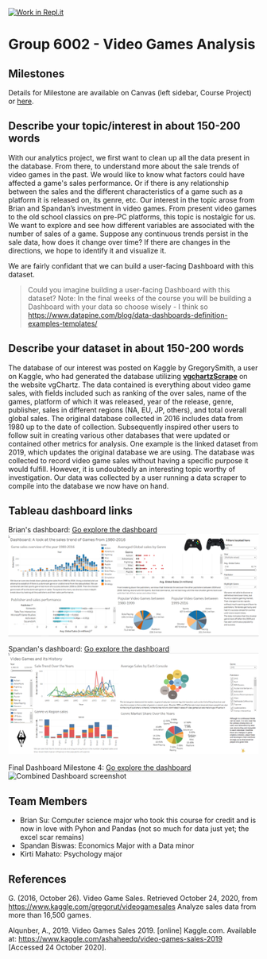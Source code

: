 [![Work in Repl.it](https://classroom.github.com/assets/work-in-replit-14baed9a392b3a25080506f3b7b6d57f295ec2978f6f33ec97e36a161684cbe9.svg)](https://classroom.github.com/online_ide?assignment_repo_id=311713&assignment_repo_type=GroupAssignmentRepo)
# Group 6002 - Video Games Analysis

## Milestones

Details for Milestone are available on Canvas (left sidebar, Course Project) or [here](https://firas.moosvi.com/courses/data301/project/milestone01.html).

## Describe your topic/interest in about 150-200 words

With our analytics project, we first want to clean up all the data present in the database. From there, to understand more about the sale trends of video games in the past. We would like to know what factors could have affected a game's sales performance. Or if there is any relationship between the sales and the different characteristics of a game such as a platform it is released on, its genre, etc. Our interest in the topic arose from Brian and Spandan’s investment in video games. From present video games to the old school classics on pre-PC platforms, this topic is nostalgic for us. We want to explore and see how different variables are associated with the number of sales of a game. Suppose any continuous trends persist in the sale data, how does it change over time? If there are changes in the directions, we hope to identify it and visualize it.

We are fairly confidant that we can build a user-facing Dashboard with this dataset.

> Could you imagine building a user-facing Dashboard with this dataset?
      Note: In the final weeks of the course you will be building a Dashboard with your data so choose wisely
      - I think so
      https://www.datapine.com/blog/data-dashboards-definition-examples-templates/
>

## Describe your dataset in about 150-200 words

The database of our interest was posted on Kaggle by GregorySmith, a user on Kaggle, who had generated the database utilizing **[vgchartzScrape](https://github.com/GregorUT/vgchartzScrape)** on the website vgChartz. The data contained is everything about video game sales, with fields included such as ranking of the over sales, name of the games, platform of which it was released, year of the release, genre, publisher, sales in different regions (NA, EU, JP, others), and total overall global sales. The original database collected in 2016 includes data from 1980 up to the date of collection. Subsequently inspired other users to follow suit in creating various other databases that were updated or contained other metrics for analysis. One example is the linked dataset from 2019, which updates the original database we are using. The database was collected to record video game sales without having a specific purpose it would fulfill. However, it is undoubtedly an interesting topic worthy of investigation. Our data was collected by a user running a data scraper to compile into the database we now have on hand.

## Tableau dashboard links
Brian's dashboard: [Go explore the dashboard](https://dub01.online.tableau.com/#/site/data301dashboards/workbooks/521541?:origin=card_share_link)
![Brian's dashboard screenshot](/images/Brian_Dashboard.png)  


Spandan's dashboard: [Go explore the dashboard](https://dub01.online.tableau.com/t/data301dashboards/views/spandan_dashboard_videogames/VideoGamesanditsHistory?:showAppBanner=false&:display_count=n&:showVizHome=n&:origin=viz_share_link)
![Spandan's dashboard](/images/Spandan_Dashboard.png)

Final Dashboard Milestone 4: [Go explore the dashboard](https://dub01.online.tableau.com/#/site/data301dashboards/workbooks/525253?:origin=card_share_link) 
![Combined Dashboard screenshot](/images/Mileston4_Dashboard.png)

## Team Members

- Brian Su: Computer science major who took this course for credit and is now in love with Pyhon and Pandas (not so much for data just yet; the excel scar remains)
- Spandan Biswas: Economics Major with a Data minor
- Kirti Mahato: Psychology major  

## References

G. (2016, October 26). Video Game Sales. Retrieved October 24, 2020, from https://www.kaggle.com/gregorut/videogamesales Analyze sales data from more than 16,500 games.  

Alqunber, A., 2019. Video Games Sales 2019. [online] Kaggle.com. Available at: <https://www.kaggle.com/ashaheedq/video-games-sales-2019> [Accessed 24 October 2020].
